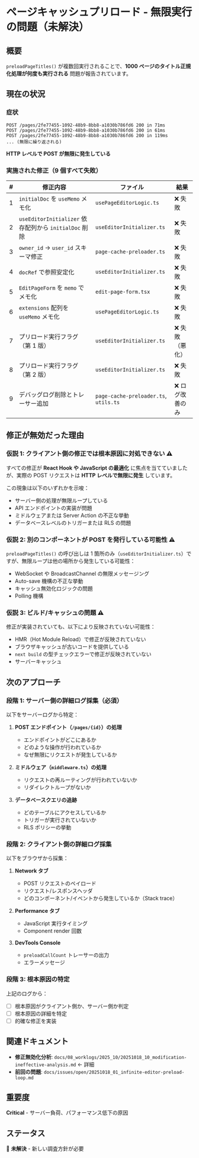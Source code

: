 # ページキャッシュプリロード - 無限実行の問題（未解決）

## 概要

`preloadPageTitles()` が複数回実行されることで、**1000 ページのタイトル正規化処理が何度も実行される** 問題が報告されています。

## 現在の状況

### 症状

```
POST /pages/2fe77455-1092-48b9-8bb8-a1030b786fd6 200 in 71ms
POST /pages/2fe77455-1092-48b9-8bb8-a1030b786fd6 200 in 61ms
POST /pages/2fe77455-1092-48b9-8bb8-a1030b786fd6 200 in 119ms
... (無限に繰り返される)
```

**HTTP レベルで POST が無限に発生している**

### 実施された修正（9 個すべて失敗）

| #   | 修正内容                                              | ファイル                              | 結果            |
| --- | ----------------------------------------------------- | ------------------------------------- | --------------- |
| 1   | `initialDoc` を `useMemo` メモ化                      | `usePageEditorLogic.ts`               | ❌ 失敗         |
| 2   | `useEditorInitializer` 依存配列から `initialDoc` 削除 | `useEditorInitializer.ts`             | ❌ 失敗         |
| 3   | `owner_id` → `user_id` スキーマ修正                   | `page-cache-preloader.ts`             | ❌ 失敗         |
| 4   | `docRef` で参照安定化                                 | `useEditorInitializer.ts`             | ❌ 失敗         |
| 5   | `EditPageForm` を `memo` でメモ化                     | `edit-page-form.tsx`                  | ❌ 失敗         |
| 6   | `extensions` 配列を `useMemo` メモ化                  | `usePageEditorLogic.ts`               | ❌ 失敗         |
| 7   | プリロード実行フラグ（第 1 版）                       | `useEditorInitializer.ts`             | ❌ 失敗（悪化） |
| 8   | プリロード実行フラグ（第 2 版）                       | `useEditorInitializer.ts`             | ❌ 失敗         |
| 9   | デバッグログ削除とトレーサー追加                      | `page-cache-preloader.ts`, `utils.ts` | ❌ ログ改善のみ |

## 修正が無効だった理由

### 仮説 1: クライアント側の修正では根本原因に対処できない ⚠️

すべての修正が **React Hook や JavaScript の最適化** に焦点を当てていましたが、実際の POST リクエストは **HTTP レベルで無限に発生** しています。

この現象は以下のいずれかを示唆：

- サーバー側の処理が無限ループしている
- API エンドポイントの実装が問題
- ミドルウェアまたは Server Action の不正な挙動
- データベースレベルのトリガーまたは RLS の問題

### 仮説 2: 別のコンポーネントが POST を発行している可能性 ⚠️

`preloadPageTitles()` の呼び出しは 1 箇所のみ（`useEditorInitializer.ts`）ですが、無限ループは他の場所から発生している可能性：

- WebSocket や BroadcastChannel の無限メッセージング
- Auto-save 機構の不正な挙動
- キャッシュ無効化ロジックの問題
- Polling 機構

### 仮説 3: ビルド/キャッシュの問題 ⚠️

修正が実装されていても、以下により反映されていない可能性：

- HMR（Hot Module Reload）で修正が反映されていない
- ブラウザキャッシュが古いコードを提供している
- `next build` の型チェックエラーで修正が反映されていない
- サーバーキャッシュ

## 次のアプローチ

### 段階 1: サーバー側の詳細ログ採集（必須）

以下をサーバーログから特定：

1. **POST エンドポイント（`/pages/{id}`）の処理**

   - エンドポイントがどこにあるか
   - どのような操作が行われているか
   - なぜ無限にリクエストが発生しているか

2. **ミドルウェア（`middleware.ts`）の処理**

   - リクエストの再ルーティングが行われていないか
   - リダイレクトループがないか

3. **データベースクエリの追跡**
   - どのテーブルにアクセスしているか
   - トリガーが実行されていないか
   - RLS ポリシーの挙動

### 段階 2: クライアント側の詳細ログ採集

以下をブラウザから採集：

1. **Network タブ**

   - POST リクエストのペイロード
   - リクエスト/レスポンスヘッダ
   - どのコンポーネント/イベントから発生しているか（Stack trace）

2. **Performance タブ**

   - JavaScript 実行タイミング
   - Component render 回数

3. **DevTools Console**
   - `preloadCallCount` トレーサーの出力
   - エラーメッセージ

### 段階 3: 根本原因の特定

上記のログから：

- [ ] 根本原因がクライアント側か、サーバー側か判定
- [ ] 根本原因の詳細を特定
- [ ] 的確な修正を実装

## 関連ドキュメント

- **修正無効化分析**: `docs/08_worklogs/2025_10/20251018_10_modification-ineffective-analysis.md` ← 詳細
- **前回の問題**: `docs/issues/open/20251018_01_infinite-editor-preload-loop.md`

## 重要度

**Critical** - サーバー負荷、パフォーマンス低下の原因

## ステータス

🔴 **未解決** - 新しい調査方針が必要
